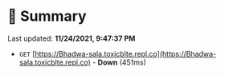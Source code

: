 # 📖 Summary
Last updated: **11/24/2021, 9:47:37 PM**

- `GET` [https://Bhadwa-sala.toxicblte.repl.co](https://Bhadwa-sala.toxicblte.repl.co) - **Down** (451ms)
